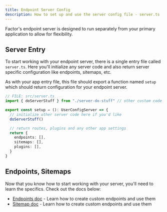 ```yaml
---
title: Endpoint Server Config
description: How to set up and use the server config file - server.ts
---
```


Factor's endpoint server is designed to run separately from your primary application to allow for flexibility.

## Server Entry

To start working with your endpoint server, there is a single entry file called `server.ts`. Here you'll initialize any server code and also return server specific configuration like endpoints, sitemaps, etc.

As with your app entry file, this file should export a function named `setup` which should return configuration for your endpoint server.

```ts
// FILE: src/server.ts
import { doServerStuff } from "./server-do-stuff" // other custom code

export const setup = (): UserConfigServer => {
  // initialize other server code here if you'd like
  doServerStuff()

  // return routes, plugins and any other app settings
  return {
    endpoints: [],
    sitemaps: [],
    plugins: [],
  }
}
```

## Endpoints, Sitemaps

Now that you know how to start working with your server, you'll need to learn the specifics. Check out the docs below:

- [Endpoints doc](./endpoints) - Learn how to create custom endpoints and use them
- [Sitemap doc](./sitemaps) - Learn how to create custom endpoints and use them
